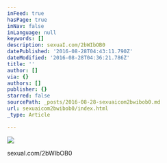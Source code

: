 ```yaml
---
inFeed: true
hasPage: true
inNav: false
inLanguage: null
keywords: []
description: sexuaI.com/2bWIbOB0
datePublished: '2016-08-28T04:43:11.790Z'
dateModified: '2016-08-28T04:36:21.786Z'
title: ''
author: []
via: {}
authors: []
publisher: {}
starred: false
sourcePath: _posts/2016-08-28-sexuaicom2bwibob0.md
url: sexuaicom2bwibob0/index.html
_type: Article

---
```

![](https://the-grid-user-content.s3-us-west-2.amazonaws.com/d6bb4f5d-66b2-49c8-8060-c4a7df5389ae.jpg)

sexuaI.com/2bWIbOB0